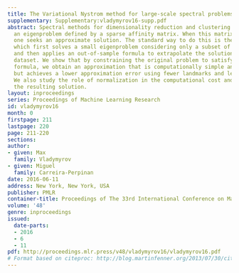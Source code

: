 ```yaml
---
title: The Variational Nystrom method for large-scale spectral problems
supplementary: Supplementary:vladymyrov16-supp.pdf
abstract: Spectral methods for dimensionality reduction and clustering require solving
  an eigenproblem defined by a sparse affinity matrix. When this matrix is large,
  one seeks an approximate solution. The standard way to do this is the Nystrom method,
  which first solves a small eigenproblem considering only a subset of landmark points,
  and then applies an out-of-sample formula to extrapolate the solution to the entire
  dataset. We show that by constraining the original problem to satisfy the Nystrom
  formula, we obtain an approximation that is computationally simple and efficient,
  but achieves a lower approximation error using fewer landmarks and less runtime.
  We also study the role of normalization in the computational cost and quality of
  the resulting solution.
layout: inproceedings
series: Proceedings of Machine Learning Research
id: vladymyrov16
month: 0
firstpage: 211
lastpage: 220
page: 211-220
sections: 
author:
- given: Max
  family: Vladymyrov
- given: Miguel
  family: Carreira-Perpinan
date: 2016-06-11
address: New York, New York, USA
publisher: PMLR
container-title: Proceedings of The 33rd International Conference on Machine Learning
volume: '48'
genre: inproceedings
issued:
  date-parts:
  - 2016
  - 6
  - 11
pdf: http://proceedings.mlr.press/v48/vladymyrov16/vladymyrov16.pdf
# Format based on citeproc: http://blog.martinfenner.org/2013/07/30/citeproc-yaml-for-bibliographies/
---
```

